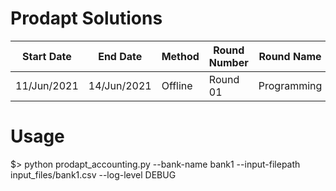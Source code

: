 # Prodapt Solutions

Start Date | End Date | Method | Round Number | Round Name
--- | --- | --- | --- | ---
11/Jun/2021 | 14/Jun/2021 | Offline | Round 01 | Programming

# Usage

$> python prodapt_accounting.py --bank-name bank1 --input-filepath input_files/bank1.csv --log-level DEBUG
